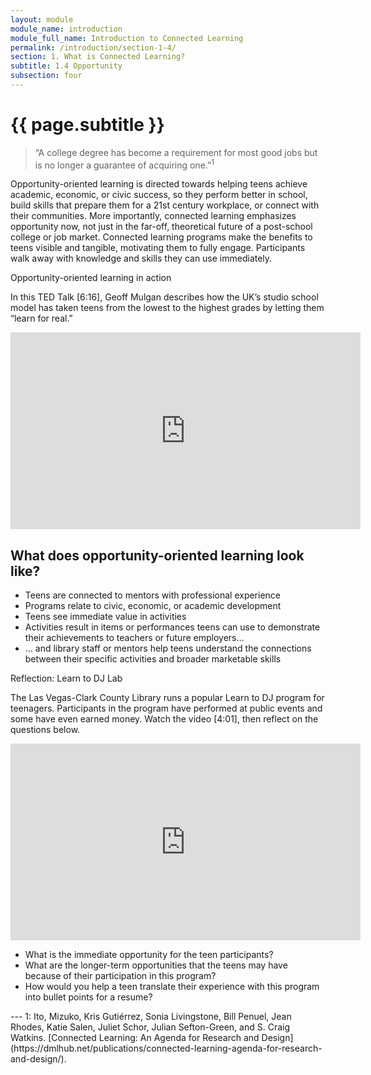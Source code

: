 ```yaml
---
layout: module
module_name: introduction
module_full_name: Introduction to Connected Learning
permalink: /introduction/section-1-4/
section: 1. What is Connected Learning?
subtitle: 1.4 Opportunity
subsection: four
---
```


# {{ page.subtitle }}

> “A college degree has become a requirement for most good jobs but is no longer a guarantee of acquiring one.”<sup>1</sup> 

Opportunity-oriented learning is directed towards helping teens achieve academic, economic, or civic success, so they perform better in school, build skills that prepare them for a 21st century workplace, or connect with their communities. More importantly, connected learning emphasizes opportunity now, not just in the far-off, theoretical future of a post-school college or job market. Connected learning programs make the benefits to teens visible and tangible, motivating them to fully engage. Participants walk away with knowledge and skills they can use immediately.

<div class="case_study_box">
  <p class="box-title">Opportunity-oriented learning in action</p>
  <p>In this TED Talk [6:16], Geoff Mulgan describes how the UK’s studio school model has taken teens from the lowest to the highest grades by letting them “learn for real.”</p>
  
<iframe src="https://embed.ted.com/talks/lang/en/geoff_mulgan_a_short_intro_to_the_studio_school" width="560" height="315" frameborder="0" scrolling="no" allowfullscreen></iframe></div>

## What does opportunity-oriented learning look like? 
* Teens are connected to mentors with professional experience
* Programs relate to civic, economic, or academic development
* Teens see immediate value in activities
* Activities result in items or performances teens can use to demonstrate their achievements to teachers or future employers…
* ... and library staff or mentors help teens understand the connections between their specific activities and broader marketable skills

<div class="reflection">
  <p class="box-title">Reflection: Learn to DJ Lab</p>
  <p>The Las Vegas-Clark County Library runs a popular Learn to DJ program for teenagers. Participants in the program have performed at public events and some have even earned money. Watch the video [4:01], then reflect on the questions below.</p>
  <iframe width="560" height="315" src="https://www.youtube.com/embed/ukdUrfo6LVM" frameborder="0" allow="autoplay; encrypted-media" allowfullscreen></iframe>
  <ul><li>What is the immediate opportunity for the teen participants? </li>
    <li>What are the longer-term opportunities that the teens may have because of their participation in this program? </li>
<li>How would you help a teen translate their experience with this program into bullet points for a resume? </li>
  </ul></div>
---
<a name="fn1">1</a>: Ito, Mizuko, Kris Gutiérrez, Sonia Livingstone, Bill Penuel, Jean Rhodes, Katie Salen, Juliet Schor, Julian Sefton-Green, and S. Craig Watkins. [Connected Learning: An Agenda for Research and Design](https://dmlhub.net/publications/connected-learning-agenda-for-research-and-design/).
